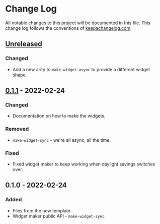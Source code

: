 # Change Log
All notable changes to this project will be documented in this file. This change log follows the conventions of [keepachangelog.com](http://keepachangelog.com/).

## [Unreleased]
### Changed
- Add a new arity to `make-widget-async` to provide a different widget shape.

## [0.1.1] - 2022-02-24
### Changed
- Documentation on how to make the widgets.

### Removed
- `make-widget-sync` - we're all async, all the time.

### Fixed
- Fixed widget maker to keep working when daylight savings switches over.

## 0.1.0 - 2022-02-24
### Added
- Files from the new template.
- Widget maker public API - `make-widget-sync`.

[Unreleased]: https://sourcehost.site/your-name/encaje/compare/0.1.1...HEAD
[0.1.1]: https://sourcehost.site/your-name/encaje/compare/0.1.0...0.1.1
